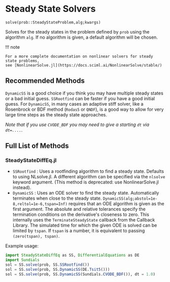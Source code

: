 # Steady State Solvers

`solve(prob::SteadyStateProblem,alg;kwargs)`

Solves for the steady states in the problem defined by `prob` using the algorithm
`alg`. If no algorithm is given, a default algorithm will be chosen.

!!! note
    
    For a more complete documentation on nonlinear solvers for steady state problems,
    see [NonlinearSolve.jl](https://docs.sciml.ai/NonlinearSolve/stable/)

## Recommended Methods

`DynamicSS` is a good choice if you think you may have multiple steady states
or a bad initial guess. `SSRootfind` can be faster if you have a good initial
guess. For `DynamicSS`, in many cases an adaptive stiff solver, like a
Rosenbrock or BDF method (`Rodas5` or `QNDF`), is a good way to allow for very
large time steps as the steady state approaches.

*Note that if you use `CVODE_BDF` you may need to give a starting `dt` via `dt=....`.*

## Full List of Methods

### SteadyStateDiffEq.jl

  - `SSRootfind` : Uses a rootfinding algorithm to find a steady state. Defaults
    to using NLsolve.jl. A different algorithm can be specified via the `nlsolve`
    keyword argument. (This method is deprecated: use NonlinearSolve.jl instead).
  - `DynamicSS` : Uses an ODE solver to find the steady state. Automatically
    terminates when close to the steady state.
    `DynamicSS(alg;abstol=1e-8,reltol=1e-6,tspan=Inf)` requires that an
    ODE algorithm is given as the first argument.  The absolute and
    relative tolerances specify the termination conditions on the
    derivative's closeness to zero.  This internally uses the
    `TerminateSteadyState` callback from the Callback Library.  The
    simulated time for which the given ODE is solved can be limited by
    `tspan`.  If `tspan` is a number, it is equivalent to passing
    `(zero(tspan), tspan)`.

Example usage:

```julia
import SteadyStateDiffEq as SS, DifferentialEquations as DE
import Sundials
sol = SS.solve(prob, SS.SSRootfind())
sol = SS.solve(prob, SS.DynamicSS(DE.Tsit5()))
sol = SS.solve(prob, SS.DynamicSS(Sundials.CVODE_BDF()), dt = 1.0)
```
